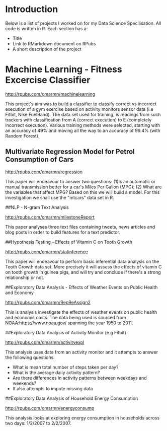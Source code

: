 <h1>Introduction</h1>

Below is a list of projects I worked on for my Data Science Specilisation. All code is written in R. Each section has a:

- Title
- Link to RMarkdown document on RPubs
- A short description of the project

<h1>Machine Learning - Fitness Excercise Classifier</h1>

http://rpubs.com/omarmn/machinelearning

This project's aim was to build a classifier to classify correct vs incorrect execution of a gym exercise based on activity monitors sensor data (i.e Fitbit, Nike FuelBand). The data set used for training, is readings from such trackers with classification from A (correct execution) to E (completely incorrect execution). Various training methods were selected, starting with an accuracy of 49% and moving all the way to an accuracy of 99.4% (with Random Forest).

<h2>Multivariate Regression Model for Petrol Consumption of Cars</h2>

http://rpubs.com/omarmn/regression

This paper will endeavour to answer two questions: (1)Is an automatic or manual transmission better for a car's Miles Per Gallon (MPG); (2) What are the variables that affect MPG? Based on this we will build a model. For this investigation we shall use the "mtcars" data set in R.

##NLP - N-gram Text Analysis

http://rpubs.com/omarmn/milestoneReport

This paper analyses three text files containing tweets, news articles and blog posts in order to build features for a text predictor.

##Hypothesis Testing - Effects of Vitamin C on Tooth Growth

http://rpubs.com/omarmn/statinference

This paper will endeavour to perform basic inferential data analysis on the Tooth Growth data set. More precisely it will assess the effects of vitamin C on tooth growth in guinea pigs, and will try and conclude if there's a strong relationship or not.

##Exploratory Data Analysis - Effects of Weather Events on Public Health and Economy

http://rpubs.com/omarmn/RepReAssign2

This is analysis investigate the effects of weather events on public health and economic costs. The data being used is sourced from NOAA:https://www.noaa.gov/  spanning the year 1950 to 2011.

##Exploratory Data Analysis of Activity Monitor (e.g Fitbit)

http://rpubs.com/omarmn/activityexpl

This analysis uses data from an activity monitor and it attempts to answer the following questions:
- What is mean total number of steps taken per day?
- What is the average daily activity pattern?
- Are there differences in activity patterns between weekdays and weekends?
- It also attempts to impute missing data

##Exploratory Data Analysis of Household Energy Consumption

http://rpubs.com/omarmn/energyconsump

This analysis looks at exploring energy consumption in households across two days: 1/2/2007 to 2/2/2007.


